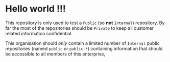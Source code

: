 # Hello world !!!

This repository is only used to test a `Public` (so **not** `Internal`) repository.
By far the most of the repositories should be `Private` to keep all customer related information confidential.

This organisation should *only* contain a limited number of `Internal` public repositories (named `public` or `public-*`)
containing information that should be accessible to all members of this enterprise,
